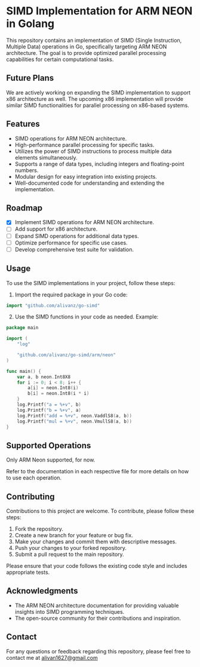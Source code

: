 # SIMD Implementation for ARM NEON in Golang

This repository contains an implementation of SIMD (Single Instruction, Multiple Data) operations in Go, specifically targeting ARM NEON architecture. The goal is to provide optimized parallel processing capabilities for certain computational tasks.

## Future Plans

We are actively working on expanding the SIMD implementation to support x86 architecture as well. The upcoming x86 implementation will provide similar SIMD functionalities for parallel processing on x86-based systems.

## Features

- SIMD operations for ARM NEON architecture.
- High-performance parallel processing for specific tasks.
- Utilizes the power of SIMD instructions to process multiple data elements simultaneously.
- Supports a range of data types, including integers and floating-point numbers.
- Modular design for easy integration into existing projects.
- Well-documented code for understanding and extending the implementation.

## Roadmap

- [x] Implement SIMD operations for ARM NEON architecture.
- [ ] Add support for x86 architecture.
- [ ] Expand SIMD operations for additional data types.
- [ ] Optimize performance for specific use cases.
- [ ] Develop comprehensive test suite for validation.

## Usage

To use the SIMD implementations in your project, follow these steps:

1. Import the required package in your Go code:

```go
import "github.com/alivanz/go-simd"
```

2. Use the SIMD functions in your code as needed. Example:

```go
package main

import (
	"log"

	"github.com/alivanz/go-simd/arm/neon"
)

func main() {
	var a, b neon.Int8X8
	for i := 0; i < 8; i++ {
		a[i] = neon.Int8(i)
		b[i] = neon.Int8(i * i)
	}
	log.Printf("a = %+v", b)
	log.Printf("b = %+v", a)
	log.Printf("add = %+v", neon.VaddlS8(a, b))
	log.Printf("mul = %+v", neon.VmullS8(a, b))
}

```

## Supported Operations

Only ARM Neon supported, for now.

Refer to the documentation in each respective file for more details on how to use each operation.

## Contributing

Contributions to this project are welcome. To contribute, please follow these steps:

1. Fork the repository.
2. Create a new branch for your feature or bug fix.
3. Make your changes and commit them with descriptive messages.
4. Push your changes to your forked repository.
5. Submit a pull request to the main repository.

Please ensure that your code follows the existing code style and includes appropriate tests.

## Acknowledgments

- The ARM NEON architecture documentation for providing valuable insights into SIMD programming techniques.
- The open-source community for their contributions and inspiration.

## Contact

For any questions or feedback regarding this repository, please feel free to contact me at [alivan1627@gmail.com](mailto:alivan1627@gmail.com)